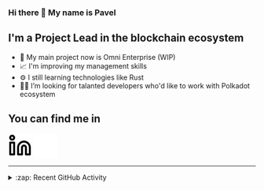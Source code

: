 ### Hi there 👋 My name is Pavel

## I'm a Project Lead in the blockchain ecosystem 

- 🚀 My main project now is Omni Enterprise (WIP)
- 📈 I'm improving my management skills
- ⚙️ I still learning technologies like Rust
- 🧑‍💻 I’m looking for talanted developers who'd like to work with Polkadot ecosystem

## You can find me in
[![website](./img/linkedin-light.svg)](https://www.linkedin.com/in/golovkinpl/)
[![website](./img/linkedin-dark.svg)](https://www.linkedin.com/in/golovkinpl/)

---

<details>
  <summary>:zap: Recent GitHub Activity</summary>
  
<!--START_SECTION:activity-->
1. 🎉 Merged PR [#329](https://github.com/nova-wallet/metadata-portal/pull/329) in [nova-wallet/metadata-portal](https://github.com/nova-wallet/metadata-portal)
2. 🎉 Merged PR [#314](https://github.com/nova-wallet/metadata-portal/pull/314) in [nova-wallet/metadata-portal](https://github.com/nova-wallet/metadata-portal)
3. ❗️ Opened issue [#926](https://github.com/crustio/crust/issues/926) in [crustio/crust](https://github.com/crustio/crust)
4. ❗️ Opened issue [#408](https://github.com/hashed-io/hashed-substrate/issues/408) in [hashed-io/hashed-substrate](https://github.com/hashed-io/hashed-substrate)
5. 🎉 Merged PR [#328](https://github.com/nova-wallet/metadata-portal/pull/328) in [nova-wallet/metadata-portal](https://github.com/nova-wallet/metadata-portal)
<!--END_SECTION:activity-->

</details>
